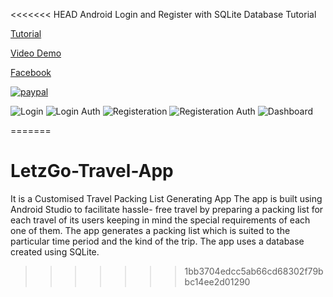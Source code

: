 <<<<<<< HEAD
Android Login and Register with SQLite Database Tutorial

[Tutorial](http://www.androidtutorialshub.com/android-login-and-register-with-sqlite-database-tutorial/)

[Video Demo](https://www.youtube.com/watch?v=_qSmV7fWCwM)

[Facebook](https://www.facebook.com/androidtutorialshub)

[![paypal](https://www.paypalobjects.com/en_US/i/btn/btn_donateCC_LG.gif)](https://www.paypal.me/AndroidTutorialsHub)

![Login](http://www.androidtutorialshub.com/wp-content/uploads/2016/11/b776bf9e-657c-4c1f-b452-d7e7a2966600_new.png)
![Login Auth](http://www.androidtutorialshub.com/wp-content/uploads/2016/11/afe1de0e-2dcf-4213-b709-0fe8edd3c963.png)
![Registeration](http://www.androidtutorialshub.com/wp-content/uploads/2016/11/02cc7387-7d17-4c50-8a2e-743657659d58.png)
![Registeration Auth](http://www.androidtutorialshub.com/wp-content/uploads/2016/11/fef9e6b2-93d2-4dcb-94d4-9092ce160d92.png)
![Dashboard](http://www.androidtutorialshub.com/wp-content/uploads/2016/11/975e4e3a-ea4e-4b30-af65-aa2181b8417f.png)





=======
# LetzGo-Travel-App
It is a Customised Travel Packing List Generating App
The app is built using Android Studio to facilitate hassle- free travel by preparing a packing list for each travel of its users keeping in mind the special requirements of each one of them.
The app generates a packing list which is suited to the particular time period and the kind of the trip.
The app uses a database created using SQLite. 
>>>>>>> 1bb3704edcc5ab66cd68302f79bbc14ee2d01290
